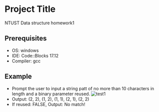 # Project Title
NTUST Data structure homework1

## Prerequisites
* OS: windows
* IDE: Code::Blocks 17.12
* Compiler: gcc

## Example
* Prompt the user to input a string patt of no more than 10 characters in length and a binary parameter reused.
![test1](https://user-images.githubusercontent.com/20908466/47004436-1ee41900-d164-11e8-87a6-9aaae8249838.PNG)
* Output: (2, 2), (1, 2), (1, 1), (2, 1), (2, 2)
* If reused: FALSE, Output: No match!
